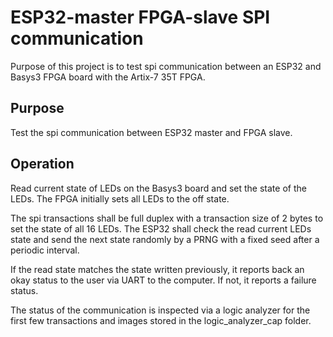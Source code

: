 ESP32-master FPGA-slave SPI communication
=========================================

Purpose of this project is to test spi communication between an ESP32 and Basys3 FPGA board with the Artix-7 35T FPGA.

## Purpose 

Test the spi communication between ESP32 master and FPGA slave.

## Operation

Read current state of LEDs on the Basys3 board and set the state of the LEDs. The FPGA initially sets all LEDs to the off state.

The spi transactions shall be full duplex with a transaction size of 2 bytes to set the state of all 16 LEDs. The ESP32 shall check the read current LEDs state and send the next state randomly by a PRNG with a fixed seed after a periodic interval.

If the read state matches the state written previously, it reports back an okay status to the user via UART to the computer. If not, it reports a failure status.

The status of the communication is inspected via a logic analyzer for the first few transactions and images stored in the logic_analyzer_cap folder.


